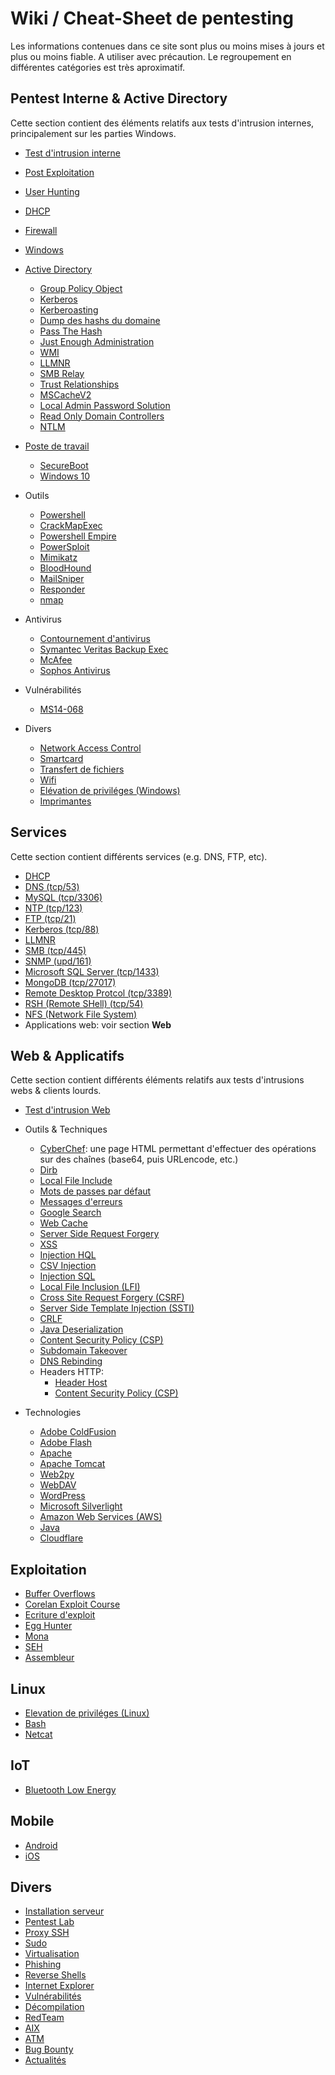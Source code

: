 # Wiki / Cheat-Sheet de pentesting
Les informations contenues dans ce site sont plus ou moins mises à jours et plus ou moins fiable. A utiliser avec précaution. Le regroupement en différentes catégories est très aproximatif.



Pentest Interne & Active Directory
----------------------------------
Cette section contient des éléments relatifs aux tests d'intrusion internes, principalement sur les parties Windows.

- [Test d'intrusion interne](/Test_d'intrusion_interne/)
- [Post Exploitation](/Post_Exploitation/)
- [User Hunting](/User_Hunting/)
- [DHCP](/DHCP/)
- [Firewall](/Firewall/)
- [Windows](/Windows/)

- [Active Directory](/Active_Directory/)
	- [Group Policy Object](/Group_Policy_Object/)
	- [Kerberos](/Kerberos/)
	- [Kerberoasting](/Kerberoasting/)
	- [Dump des hashs du domaine](/Dump_des_hashs_du_domaine/)
	- [Pass The Hash](/Pass_The_Hash/)
	- [Just Enough Administration](/Just_Enough_Administration/)
	- [WMI](/WMI/)
	- [LLMNR](/LLMNR/)
	- [SMB Relay](/SMB_Relay/)
	- [Trust Relationships](/Trust_Relationships/)
	- [MSCacheV2](/MsCacheV2/)
	- [Local Admin Password Solution](/LAPS/)
	- [Read Only Domain Controllers](/RODC/)
	- [NTLM](/NTLM/)

- [Poste de travail](/Poste_de_travail/)
	- [SecureBoot](/SecureBoot/)
	- [Windows 10](/Windows_10/)

- Outils
	- [Powershell](/Powershell/)
	- [CrackMapExec](/CrackMapExec/)
	- [Powershell Empire](/Powershell_Empire/)
	- [PowerSploit](/PowerSploit/)
	- [Mimikatz](/Mimikatz/)
	- [BloodHound](/BloodHound/)
	- [MailSniper](/MailSniper/)
    - [Responder](/Responder/)
    - [nmap](/nmap/)

- Antivirus
	- [Contournement d'antivirus](/Contournement_d'antivirus/)
	- [Symantec Veritas Backup Exec](/Symantec_Veritas_Backup_Exec/)
	- [McAfee](McAfee)
	- [Sophos Antivirus](Sophos_Antivirus)

- Vulnérabilités
	- [MS14-068](/MS14-068/)


- Divers
	- [Network Access Control](/Network_Access_Control/)
	- [Smartcard](/Smartcard/)
	- [Transfert de fichiers](/Transfert_de_fichiers/)
	- [Wifi](/Wifi/)
	- [Elévation de priviléges (Windows)](/Elévation_de_priviléges_(Windows)/)
	- [Imprimantes](/Imprimantes/)

Services
--------
Cette section contient différents services (e.g. DNS, FTP, etc).

- [DHCP](/DHCP/)
- [DNS (tcp/53)](/DNS/)
- [MySQL (tcp/3306)](/MySQL/)
- [NTP (tcp/123)](/NTP/)
- [FTP (tcp/21)](/FTP/)
- [Kerberos (tcp/88)](/Kerberos/)
- [LLMNR](/LLMNR/)
- [SMB (tcp/445)](/SMB/)
- [SNMP (upd/161)](/SNMP/)
- [Microsoft SQL Server (tcp/1433)](/Microsoft_SQL_Server/)
- [MongoDB (tcp/27017)](/MongoDB/)
- [Remote Desktop Protcol (tcp/3389)](/RDP/)
- [RSH (Remote SHell) (tcp/54)](/RSH/)
- [NFS (Network File System)](/NFS/)
- Applications web: voir section **Web**

Web & Applicatifs
---
Cette section contient différents éléments relatifs aux tests d'intrusions webs & clients lourds.

- [Test d'intrusion Web](/web/)

- Outils & Techniques
    - [CyberChef](https://gchq.github.io/CyberChef): une page HTML permettant d'effectuer des opérations sur des chaînes (base64, puis URLencode, etc.)
    - [Dirb](/Dirb/)
    - [Local File Include](/Local_File_Include/)
    - [Mots de passes par défaut](/Mots_de_passes_par_défaut/)
    - [Messages d'erreurs](/Messages_d'erreurs/)
    - [Google Search](/Google_Search/)
    - [Web Cache](/Web_Cache/)
    - [Server Side Request Forgery](/SSRF/)
    - [XSS](/XSS/)
    - [Injection HQL](/HQL/)
    - [CSV Injection](/CSV_Injection/)
    - [Injection SQL](/SQL_Injection/)
    - [Local File Inclusion (LFI)](/LFI/)
    - [Cross Site Request Forgery (CSRF)](/CSRF/)
    - [Server Side Template Injection (SSTI)](/SSTI/)
    - [CRLF](/CRLF/)
    - [Java Deserialization](/Java_Deserialization/)
    - [Content Security Policy (CSP)](/CSP/)
    - [Subdomain Takeover](/Subdomain_Takeover/)
    - [DNS Rebinding](/DNS_Rebinding/)
    - Headers HTTP:
    	- [Header Host](/Host_Header/)
    	- [Content Security Policy (CSP)](/CSP/)
- Technologies
	- [Adobe ColdFusion](/Adobe_ColdFusion/)
	- [Adobe Flash](/Flash/)
	- [Apache](/Apache/)
	- [Apache Tomcat](/Apache_Tomcat/)
	- [Web2py](/Web2py/)
	- [WebDAV](/WebDAV/)
	- [WordPress](/WordPress/)
	- [Microsoft Silverlight](/Silverlight/)
	- [Amazon Web Services (AWS)](/AWS/)
	- [Java](/JAVA/)
	- [Cloudflare](/Cloudflare/)

Exploitation
------------
- [Buffer Overflows](/Buffer_Overflows/)
- [Corelan Exploit Course](/Corelan_Exploit_Course/)
- [Ecriture d'exploit](/Ecriture_d'exploit/)
- [Egg Hunter](/Egg_Hunter/)
- [Mona](/Mona/)
- [SEH](/SEH/)
- [Assembleur](/Assembleur/)

Linux
-----
- [Elevation de priviléges (Linux)](/Elevation_de_priviléges_(Linux)/)
- [Bash](/Bash/)
- [Netcat](/Netcat/)

IoT
---
- [Bluetooth Low Energy](/BLE/)

Mobile
-----
- [Android](/Android/)
- [iOS](/iOS/)

Divers
------
- [Installation serveur](/Installation_serveur/)
- [Pentest Lab](/Pentest_Lab/)
- [Proxy SSH](/Proxy_SSH/)
- [Sudo](/Sudo/)
- [Virtualisation](/Virtualisation/)
- [Phishing](/Phishing/)
- [Reverse Shells](/Reverse_Shells/)
- [Internet Explorer](/Internet_Explorer/)
- [Vulnérabilités](/Vulnerabilités/)
- [Décompilation](/Décompilation/)
- [RedTeam](/RedTeam/)
- [AIX](/AIX/)
- [ATM](/ATM/)
- [Bug Bounty](/Bug_Bounty/)
- [Actualités](/Actualité/)
